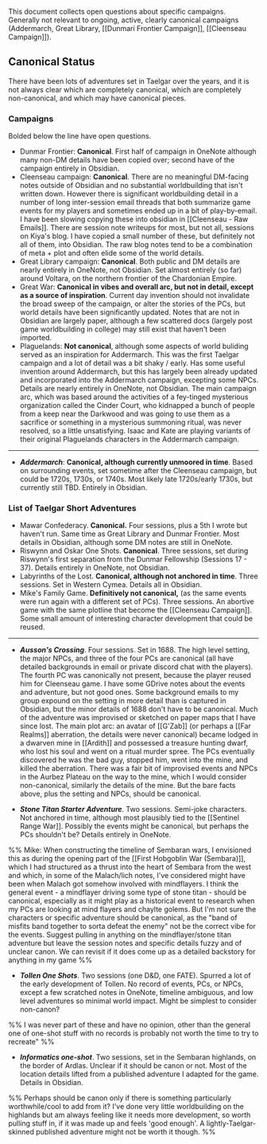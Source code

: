 This document collects open questions about specific campaigns. Generally not relevant to ongoing, active, clearly canonical campaigns (Addermarch, Great Library, [[Dunmari Frontier Campaign]], [[Cleenseau Campaign]]).

## Canonical Status 

There have been lots of adventures set in Taelgar over the years, and it is not always clear which are completely canonical, which are completely non-canonical, and which may have canonical pieces. 

### Campaigns

Bolded below the line have open questions. 

- Dunmar Frontier: **Canonical**. First half of campaign in OneNote although many non-DM details have been copied over; second have of the campaign entirely in Obsidian. 
- Cleenseau campaign: **Canonical**. There are no meaningful DM-facing notes outside of Obsidian and no substantial worldbuilding that isn't written down. However there is significant worldbuilding detail in a number of long inter-session email threads that both summarize game events for my players and sometimes ended up in a bit of play-by-email. I have been slowing copying these into obsidian in [[Cleenseau - Raw Emails]]. There are session note writeups for most, but not all, sessions on Kiya's blog. I have copied a small number of these, but definitely not all of them, into Obsidian. The raw blog notes tend to be a combination of meta + plot and often elide some of the world details.
- Great Library campaign: **Canonical**. Both public and DM details are nearly entirely in OneNote, not Obsidian. Set almost entirely (so far) around Voltara, on the northern frontier of the Chardonian Empire. 
- Great War: **Canonical in vibes and overall arc, but not in detail, except as a source of inspiration**. Current day invention should not invalidate the broad sweep of the campaign, or alter the stories of the PCs, but world details have been significantly updated. Notes that are not in Obsidian are largely paper, although a few scattered docs (largely post game worldbuilding in college) may still exist that haven't been imported.
- Plaguelands: **Not canonical**, although some aspects of world buliding served as an inspiration for Addermarch. This was the first Taelgar campaign and a lot of detail was a bit shaky / early. Has some useful invention around Addermarch, but this has largely been already updated and incorporated into the Addermarch campaign, excepting some NPCs. Details are nearly entirely in OneNote, not Obsidian. The main campaign arc, which was based around the activities of a fey-tinged mysterious organization called the Cinder Court, who kidnapped a bunch of people from a keep near the Darkwood and was going to use them as a sacrifice or something in a mysterious summoning ritual, was never resolved, so a little unsatisfying. Isaac and Kate are playing variants of their original Plaguelands characters in the Addermarch campaign. 
---
- ***Addermarch***: **Canonical, although currently unmoored in time**. Based on surrounding events, set sometime after the Cleenseau campaign, but could be 1720s, 1730s, or 1740s. Most likely late 1720s/early 1730s, but currently still TBD. Entirely in Obsidian. 

### List of Taelgar Short Adventures

- Mawar Confederacy. **Canonical.** Four sessions, plus a 5th I wrote but haven't run. Same time as Great Library and Dunmar Frontier. Most details in Obsidian, although some DM notes are still in OneNote. 
- Riswynn and Oskar One Shots. **Canonical**. Three sessions, set during Riswynn's first separation from the Dunmar Fellowship (Sessions 17 - 37).  Details entirely in OneNote, not Obsidian. 
- Labyrinths of the Lost. **Canonical, although not anchored in time**. Three sessions. Set in Western Cymea. Details all in Obsidian.  
- Mike's Family Game. **Definitively not canonical,** (as the same events were run again with a different set of PCs). Three sessions. An abortive game with the same plotline that become the [[Cleenseau Campaign]]. Some small amount of interesting character development that could be reused. 
---
- ***Ausson's Crossing***. Four sessions. Set in 1688. The high level setting, the major NPCs, and three of the four PCs are canonical (all have detailed backgrounds in email or private discord chat with the players). The fourth PC was canonically not present, because the player reused him for Cleenseau game. I have some GDrive notes about the events and adventure, but not good ones. Some background emails to my group expound on the setting in more detail than is captured in Obsidian, but the minor details of 1688 don't have to be canonical. Much of the adventure was improvised or sketched on paper maps that I have since lost. The main plot arc: an avatar of [[G'Zab]] (or perhaps a [[Far Realms]] aberration, the details were never canonical) became lodged in a dwarven mine in [[Ardith]] and possessed a treasure hunting dwarf, who lost his soul and went on a ritual murder spree. The PCs eventually discovered he was the bad guy, stopped him, went into the mine, and killed the aberration. There was a fair bit of improvised events and NPCs in the Aurbez Plateau on the way to the mine, which I would consider non-canonical, similarly the details of the mine. But the bare facts above, plus the setting and NPCs, should be canonical.

- ***Stone Titan Starter Adventure***. Two sessions. Semi-joke characters. Not anchored in time, although most plausibly tied to the [[Sentinel Range War]]. Possibly the events might be canonical, but perhaps the PCs shouldn't be? Details entirely in OneNote.

%% Mike: When constructing the timeline of Sembaran wars, I envisioned this as during the opening part of the [[First Hobgoblin War (Sembara)]], which I had structured as a thrust into the heart of Sembara from the west and which, in some of the Malach/lich notes, I've considered might have been when Malach got somehow involved with mindflayers. I think the general event - a mindflayer driving some type of stone titan - should be canonical, especially as it might play as a historical event to research when my PCs are looking at mind flayers and chaylte golems. But I'm not sure the characters or specific adventure should be canonical, as the "band of misfits band together to sorta defeat the enemy" not be the correct vibe for the events. Suggest pulling in anything on the mindflayer/stone titan adventure but leave the session notes and specific details fuzzy and of unclear canon. We can revisit if it does come up as a detailed backstory for anything in my game %%

- ***Tollen One Shots***. Two sessions (one D&D, one FATE). Spurred a lot of the early development of Tollen. No record of events, PCs, or NPCs, except a few scratched notes in OneNote, timeline ambiguous, and low level adventures so minimal world impact. Might be simplest to consider non-canon?

%% I was never part of these and have no opinion, other than the general one of one-shot stuff with no records is probably not worth the time to try to recreate" %%

- ***Informatics one-shot***. Two sessions, set in the Sembaran highlands, on the border of Ardlas. Unclear if it should be canon or not. Most of the location details lifted from a published adventure I adapted for the game. Details in Obsidian. 

%% Perhaps should be canon only if there is something particularly worthwhile/cool to add from it? I've done very little worldbuilding on the highlands but am always feeling like it needs more development, so worth pulling stuff in, if it was made up and feels 'good enough'. A lightly-Taelgar-skinned published adventure might not be worth it though. %%
